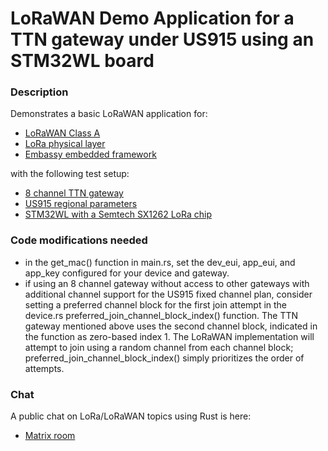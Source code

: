 # LoRaWAN Demo Application for a TTN gateway under US915 using an STM32WL board

### Description

Demonstrates a basic LoRaWAN application for:

- <a href="https://github.com/lucasgranberg/lorawan">LoRaWAN Class A</a>
- <a href="https://github.com/embassy-rs/lora-phy">LoRa physical layer</a>
- <a href="https://github.com/embassy-rs/embassy">Embassy embedded framework</a>

with the following test setup:

- <a href="https://www.thethingsindustries.com/docs/gateways/models/thethingsindoorgateway/">8 channel TTN gateway</a>
- <a href="https://resources.lora-alliance.org/technical-specifications/rp002-1-0-4-regional-parameters">US915 regional parameters</a>
- <a href="https://www.st.com/en/microcontrollers-microprocessors/stm32wl-series.html">STM32WL with a Semtech SX1262 LoRa chip</a>

### Code modifications needed

- in the get_mac() function in main.rs, set the dev_eui, app_eui, and app_key configured for your device and gateway.
- if using an 8 channel gateway without access to other gateways with additional channel support for the US915 fixed channel plan, consider setting a preferred channel block for the first join attempt in the device.rs preferred_join_channel_block_index() function.  The TTN gateway mentioned above uses the second channel block, indicated in the function as zero-based index 1.  The LoRaWAN implementation will attempt to join using a random channel from each channel block; preferred_join_channel_block_index() simply prioritizes the order of attempts.

### Chat

A public chat on LoRa/LoRaWAN topics using Rust is here:

- <a href="https://matrix.to/#/#public-lora-wan-rs:matrix.org">Matrix room</a>

